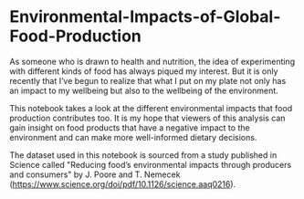 # Environmental-Impacts-of-Global-Food-Production

As someone who is drawn to health and nutrition, the idea of experimenting with different kinds of food has always piqued my interest. But it is only recently that I’ve begun to realize that what I put on my plate not only has an impact to my wellbeing but also to the wellbeing of the environment. 

This notebook takes a look at the different environmental impacts that food production contributes too. It is my hope that viewers of this analysis can gain insight on food products that have a negative impact to the environment and can make more well-informed dietary decisions.  

The dataset used in this notebook is sourced from a study published in Science called "Reducing food’s environmental impacts through producers and consumers" by J. Poore and T. Nemecek (https://www.science.org/doi/pdf/10.1126/science.aaq0216). 
